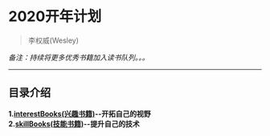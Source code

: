 # 2020开年计划

> 李权威(Wesley)

*备注：持续将更多优秀书籍加入读书队列。。。*

---
## 目录介绍<br>

**1.<a href="./interestBooks">interestBooks(兴趣书籍)</a>--开拓自己的视野**<br>
**2.<a href="./skillBooks">skillBooks(技能书籍)</a>--提升自己的技术**
